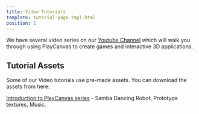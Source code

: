 ```yaml
---
title: Video Tutorials
template: tutorial-page.tmpl.html
position: 1
---
```


We have several video series on our [Youtube Channel][youtube] which will walk you through using PlayCanvas to create games and interactive 3D applications.

## Tutorial Assets

Some of our Video tutorials use pre-made assets. You can download the assets from here:

[Introduction to PlayCanvas series][intro] - Samba Dancing Robot, Prototype textures, Music.

[youtube]: https://www.youtube.com/user/playcanvas
[intro]: /downloads/tutorials/intro.zip
